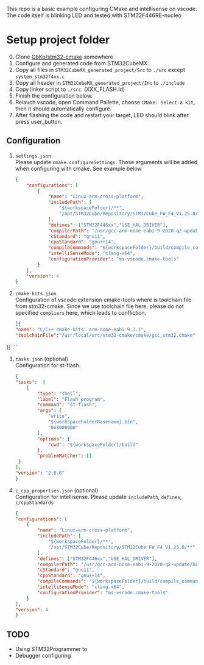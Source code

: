 This repo is a basic example configuring CMake and intellisense on vscode. The code itself is blinking LED and tested with STM32F446RE-nucleo

# Setup project folder  
0. Clone [ObKo/stm32-cmake](https://github.com/ObKo/stm32-cmake.git) somewhere
1. Configure and generated code from STM32CubeMX.
2. Copy all files in `STM32CubeMX_generated_project/Src` to `./src` except `system_stm32f4xx.c`
3. Copy all header in `STM32CubeMX_generated_project/Inc` to `./include`
4. Copy linker script to `./src`. (XXX_FLASH.ld)
5. Finish the configuration below.
6. Relauch vscode, open Command Pallette, choose `CMake: Select a kit`, then it should automatically configure.
7. After flashing the code and restart your target, LED should blink after press user_button.

## Configuration
1. `settings.json`    
    Please update `cmake.configureSettings`. Those arguments will be added when configuring with cmake. See example below
    ```json
    {
        "configurations": [
            {
                "name": "Linux-arm-cross-platform",
                "includePath": [
                    "${workspaceFolder}/**",
                    "/opt/STM32Cube/Repository/STM32Cube_FW_F4_V1.25.0/**"
                ],
                "defines": ["STM32F446xx","USE_HAL_DRIVER"],
                "compilerPath": "/usr/gcc-arm-none-eabi-9-2020-q2-update/bin/arm-none-eabi-g++",
                "cStandard": "gnu11",
                "cppStandard": "gnu++14",
                "compileCommands": "${workspaceFolder}/build/compile_commands.json",
                "intelliSenseMode": "clang-x64",
                "configurationProvider": "ms-vscode.cmake-tools"
            }
        ],
        "version": 4
    }
    ```
2. `cmake-kits.json`  
    Configuration of vscode extension cmake-tools where is toolchain file from stm32-cmake. Since we use toolchain file here, please do not specified `compliers` here, which leads to confliction.  
    ```json  
    [{
    "name": "C/C++ cmake-kits: arm-none-eabi 9.3.1",
    "toolchainFile":"/usr/local/src/stm32-cmake/cmake/gcc_stm32.cmake"
  }]
    ```   
    
3. `tasks.json` (optional)  
    Configuration for st-flash.  
    ```json  
    {
    "tasks":  [       
        {
            "type": "shell",
            "label": "Flash program",
            "command": "st-flash",
            "args": [
                "write",
                "${workspaceFolderBasename}.bin",
                "0x8000000"
            ],
            "options": {
                "cwd": "${workspaceFolder}/build"
            },
            "problemMatcher": []
     }
    ],
    "version": "2.0.0"
    }
    ```  

4. `c_cpp_properties.json` (optional)  
    Configuration for intellisense. Please update `includePath`, `defines`, `c/cppStandards`  
    ```json
    {
    "configurations": [
        {
            "name": "Linux-arm-cross-platform",
            "includePath": [
                "${workspaceFolder}/**",
                "/opt/STM32Cube/Repository/STM32Cube_FW_F4_V1.25.0/**"
            ],
            "defines": ["STM32F446xx","USE_HAL_DRIVER"],
            "compilerPath": "/usr/gcc-arm-none-eabi-9-2020-q2-update/bin/arm-none-eabi-g++",
            "cStandard": "gnu11",
            "cppStandard": "gnu++14",
            "compileCommands": "${workspaceFolder}/build/compile_commands.json",
            "intelliSenseMode": "clang-x64",
            "configurationProvider": "ms-vscode.cmake-tools"
        }
    ],
    "version": 4
    }
    ```

## TODO
- Using STM32Programmer to 
- Debugger configuring
